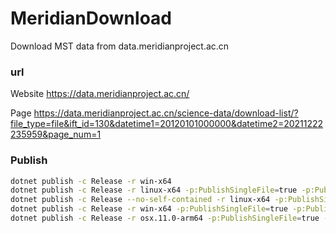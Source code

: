 #  MeridianDownload
Download MST data from data.meridianproject.ac.cn
### url
Website
https://data.meridianproject.ac.cn/

Page
https://data.meridianproject.ac.cn/science-data/download-list/?file_type=file&ift_id=130&datetime1=20120101000000&datetime2=20211222235959&page_num=1

### Publish

```bash
dotnet publish -c Release -r win-x64
dotnet publish -c Release -r linux-x64 -p:PublishSingleFile=true -p:PublishTrimmed=true
dotnet publish -c Release --no-self-contained -r linux-x64 -p:PublishSingleFile=true
dotnet publish -c Release -r win-x64 -p:PublishSingleFile=true -p:PublishTrimmed=true -p:IncludeNativeLibrariesForSelfExtract=true -p:PublishReadyToRun=true -p:PublishReadyToRunComposite=true
dotnet publish -c Release -r osx.11.0-arm64 -p:PublishSingleFile=true -p:PublishTrimmed=true
```
